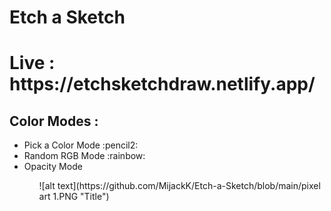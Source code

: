 <h1> Etch a Sketch </h1>
<h1 >Live : https://etchsketchdraw.netlify.app/ </h1>

<h2> Color Modes : </h2>
<ul>
  <li>Pick a Color Mode :pencil2: </li>
  <li> Random RGB Mode :rainbow: </li>
  <li> Opacity Mode </li>
<ul>
![alt text](https://github.com/MijackK/Etch-a-Sketch/blob/main/pixel art 1.PNG "Title")
